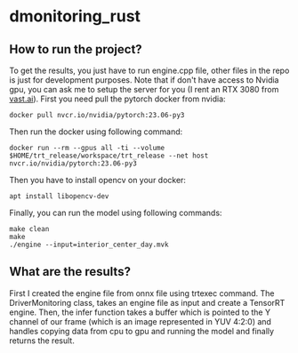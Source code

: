 # dmonitoring_rust

## How to run the project?
To get the results, you just have to run engine.cpp file, other files in the repo is just for development purposes. Note that if don't have access to Nvidia gpu, you can ask me to setup the server for you (I rent an RTX 3080 from [vast.ai](https://vast.ai)). First you need pull the pytorch docker from nvidia: 

```
docker pull nvcr.io/nvidia/pytorch:23.06-py3
```

Then run the docker using following command: 

```
docker run --rm --gpus all -ti --volume $HOME/trt_release/workspace/trt_release --net host nvcr.io/nvidia/pytorch:23.06-py3
```

Then you have to install opencv on your docker: 

```
apt install libopencv-dev
```

Finally, you can run the model using following commands:

```
make clean
make
./engine --input=interior_center_day.mvk
```

## What are the results?

First I created the engine file from onnx file using trtexec command. The DriverMonitoring class, takes an engine file as input and create a TensorRT engine. Then, the infer function takes a buffer which is pointed to the Y channel of our frame (which is an image represented in YUV 4:2:0) and handles copying data from cpu to gpu and running the model and finally returns the result.
